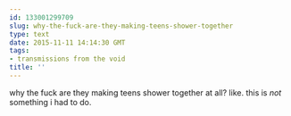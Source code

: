 ```yaml
---
id: 133001299709
slug: why-the-fuck-are-they-making-teens-shower-together
type: text
date: 2015-11-11 14:14:30 GMT
tags:
- transmissions from the void
title: ''
---
```

why the fuck are they making teens shower together at all? like. this is *not* something i had to do.